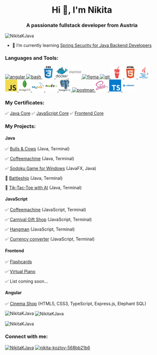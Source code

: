 <h1 align="center">Hi 👋, I'm Nikita</h1>
<h3 align="center">A passionate fullstack developer from Austria</h3>

<p align="left"> <img src="https://komarev.com/ghpvc/?username=NikitaKJava&label=Profile%20views&color=0e75b6&style=flat" alt="NikitaKJava" /> </p>

- 🔭 I’m currently learning [Spring Security for Java Backend Developers](https://hyperskill.org/tracks/38)

<h3 align="left">Languages and Tools:</h3>
<p align="left"> <a href="https://angular.io" target="_blank" rel="noreferrer"> <img src="https://angular.io/assets/images/logos/angular/angular.svg" alt="angular" width="40" height="40"/> </a> <a href="https://www.gnu.org/software/bash/" target="_blank" rel="noreferrer"> <img src="https://www.vectorlogo.zone/logos/gnu_bash/gnu_bash-icon.svg" alt="bash" width="40" height="40"/> </a> <a href="https://www.w3schools.com/css/" target="_blank" rel="noreferrer"> <img src="https://raw.githubusercontent.com/devicons/devicon/master/icons/css3/css3-original-wordmark.svg" alt="css3" width="40" height="40"/> </a> <a href="https://www.docker.com/" target="_blank" rel="noreferrer"> <img src="https://raw.githubusercontent.com/devicons/devicon/master/icons/docker/docker-original-wordmark.svg" alt="docker" width="40" height="40"/> </a> <a href="https://expressjs.com" target="_blank" rel="noreferrer"> <img src="https://raw.githubusercontent.com/devicons/devicon/master/icons/express/express-original-wordmark.svg" alt="express" width="40" height="40"/> </a> <a href="https://www.figma.com/" target="_blank" rel="noreferrer"> <img src="https://www.vectorlogo.zone/logos/figma/figma-icon.svg" alt="figma" width="40" height="40"/> </a> <a href="https://git-scm.com/" target="_blank" rel="noreferrer"> <img src="https://www.vectorlogo.zone/logos/git-scm/git-scm-icon.svg" alt="git" width="40" height="40"/> </a> <a href="https://gulpjs.com" target="_blank" rel="noreferrer"> <img src="https://raw.githubusercontent.com/devicons/devicon/master/icons/gulp/gulp-plain.svg" alt="gulp" width="40" height="40"/> </a> <a href="https://www.w3.org/html/" target="_blank" rel="noreferrer"> <img src="https://raw.githubusercontent.com/devicons/devicon/master/icons/html5/html5-original-wordmark.svg" alt="html5" width="40" height="40"/> </a> <a href="https://www.java.com" target="_blank" rel="noreferrer"> <img src="https://raw.githubusercontent.com/devicons/devicon/master/icons/java/java-original.svg" alt="java" width="40" height="40"/> </a> <a href="https://developer.mozilla.org/en-US/docs/Web/JavaScript" target="_blank" rel="noreferrer"> <img src="https://raw.githubusercontent.com/devicons/devicon/master/icons/javascript/javascript-original.svg" alt="javascript" width="40" height="40"/> </a> <a href="https://www.mongodb.com/" target="_blank" rel="noreferrer"> <img src="https://raw.githubusercontent.com/devicons/devicon/master/icons/mongodb/mongodb-original-wordmark.svg" alt="mongodb" width="40" height="40"/> </a> <a href="https://www.mysql.com/" target="_blank" rel="noreferrer"> <img src="https://raw.githubusercontent.com/devicons/devicon/master/icons/mysql/mysql-original-wordmark.svg" alt="mysql" width="40" height="40"/> </a> <a href="https://nodejs.org" target="_blank" rel="noreferrer"> <img src="https://raw.githubusercontent.com/devicons/devicon/master/icons/nodejs/nodejs-original-wordmark.svg" alt="nodejs" width="40" height="40"/> </a> <a href="https://www.postgresql.org" target="_blank" rel="noreferrer"> <img src="https://raw.githubusercontent.com/devicons/devicon/master/icons/postgresql/postgresql-original-wordmark.svg" alt="postgresql" width="40" height="40"/> </a> <a href="https://postman.com" target="_blank" rel="noreferrer"> <img src="https://www.vectorlogo.zone/logos/getpostman/getpostman-icon.svg" alt="postman" width="40" height="40"/> </a> <a href="https://sass-lang.com" target="_blank" rel="noreferrer"> <img src="https://raw.githubusercontent.com/devicons/devicon/master/icons/sass/sass-original.svg" alt="sass" width="40" height="40"/> </a> <a href="https://www.typescriptlang.org/" target="_blank" rel="noreferrer"> <img src="https://raw.githubusercontent.com/devicons/devicon/master/icons/typescript/typescript-original.svg" alt="typescript" width="40" height="40"/> </a> <a href="https://webpack.js.org" target="_blank" rel="noreferrer"> <img src="https://raw.githubusercontent.com/devicons/devicon/d00d0969292a6569d45b06d3f350f463a0107b0d/icons/webpack/webpack-original-wordmark.svg" alt="webpack" width="40" height="40"/> </a> 

<h3 align="left">My Certificates:</h3>

✅ [Java Core](https://hyperskill.org/certificates/f6bd7f0c-f8b1-4f04-8311-5af1ed10e7c1.pdf) 
✅ [JavaScript Core](https://hyperskill.org/certificates/8a868745-2971-4442-a2e7-c2a46e383adf.pdf)
✅ [Frontend Core](https://hyperskill.org/certificates/bef06bc2-d2fe-4e3e-9225-e972e8dcce8a.pdf)
  
<h3 align="left">My Projects:</h3>
<h4>Java</h2>


✅ [Bulls & Cows](https://github.com/NikitaKJava/HyperSkill_Java_Core_Projects/blob/main/Bulls%20and%20Cows/Bulls%20and%20Cows/task/src/bullscows/Main.java) (Java, Terminal)

✅ [Coffeemachine](https://github.com/NikitaKJava/HyperSkill_Java_Core_Projects/tree/main/Coffee%20Machine%20(Java)) (Java, Terminal)

✅ [Sodoku Game for Windows](https://github.com/NikitaKJava/Sudoku_Game_for_Windows) (JavaFX, Java)

🔲 [Battleship](https://github.com/NikitaKJava/HyperSkill_Java_Core_Projects/tree/main/Battleship) (Java, Terminal)

🔲 [Tik-Tac-Toe with AI](https://github.com/NikitaKJava/HyperSkill_Java_Core_Projects/tree/main/Tic-Tac-Toe%20with%20AI) (Java, Terminal)

<h4>JavaScript</h4>

✅ [Coffeemachine](https://github.com/NikitaKJava/HyperSkill-Projects/tree/main/Frontend%20Core/Coffee%20Machine%20(JavaScript)) (JavaScript, Terminal)

✅ [Carnival Gift Shop](https://github.com/NikitaKJava/HyperSkill-Projects/blob/main/Frontend%20Core/Carnival%20Gift%20Shop/main.js) (JavaScript, Terminal)

✅ [Hangman](https://github.com/NikitaKJava/HyperSkill-Projects/blob/main/Frontend%20Core/Hangman%20(JavaScript)/Hangman%20(JavaScript)/task/main.js) (JavaScript, Terminal)

✅ [Currency converter](https://github.com/NikitaKJava/HyperSkill-Projects/blob/main/Frontend%20Core/Simple%20Currency%20Converter/Simple%20Currency%20Converter/task/main.js) (JavaScript, Terminal)

<h4>Frontend</h4>

✅ [Flashcards](https://github.com/NikitaKJava/HyperSkill-Projects/tree/main/Frontend%20Core/Flashcards/Flashcards%20(Frontend)/task/src)

✅ [Virtual Piano](https://github.com/NikitaKJava/HyperSkill-Projects/tree/main/Frontend%20Core/Virtual%20Piano)

<p>✅ List coming soon...</p>

<h4>Angular</h4>

✅ [Cinema Shop](https://github.com/NikitaKJava/Angular-Project-Cinema) (HTML5, CSS3, TypeScript, Express.js, Elephant SQL)


<p><img align="left" src="https://github-readme-stats.vercel.app/api/top-langs?username=NikitaKJava&show_icons=true&locale=en&layout=compact" alt="NikitaKJava" /></p>

<p>&nbsp;<img align="center" src="https://github-readme-stats.vercel.app/api?username=NikitaKJava&show_icons=true&locale=en" alt="NikitaKJava" /></p>

<p><img align="center" src="https://github-readme-streak-stats.herokuapp.com/?user=NikitaKJava&" alt="NikitaKJava" /></p>


<h3 align="left">Connect with me:</h3>
<p align="left">
<a href="https://codepen.io/NikitaKJava" target="blank"><img align="center" src="https://raw.githubusercontent.com/rahuldkjain/github-profile-readme-generator/master/src/images/icons/Social/codepen.svg" alt="NikitaKJava" height="30" width="40" /></a>
<a href="https://linkedin.com/in/nikita-kozlov-568bb21b6" target="blank"><img align="center" src="https://raw.githubusercontent.com/rahuldkjain/github-profile-readme-generator/master/src/images/icons/Social/linked-in-alt.svg" alt="nikita-kozlov-568bb21b6" height="30" width="40" /></a>
</p>
